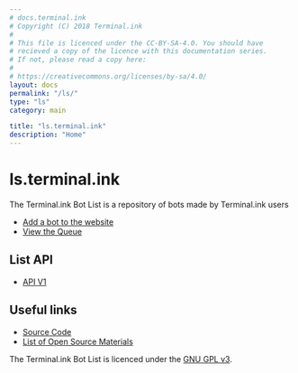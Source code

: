 ```yaml
---
# docs.terminal.ink
# Copyright (C) 2018 Terminal.ink
#
# This file is licenced under the CC-BY-SA-4.0. You should have
# recieved a copy of the licence with this documentation series.
# If not, please read a copy here:
#
# https://creativecommons.org/licenses/by-sa/4.0/
layout: docs
permalink: "/ls/"
type: "ls"
category: main

title: "ls.terminal.ink"
description: "Home"
---
```


# ls.terminal.ink
The Terminal.ink Bot List is a repository of bots made by Terminal.ink users

- [Add a bot to the website](https://ls.terminal.ink/bot/add)
- [View the Queue](https://ls.terminal.ink/list/queue)

## List API
- [API V1](v1)

## Useful links

- [Source Code](https://github.com/Terminal/ls.terminal.ink)
- [List of Open Source Materials](opensource)

The Terminal.ink Bot List is licenced under the [GNU GPL v3](https://www.gnu.org/licenses/gpl-3.0.en.html).
